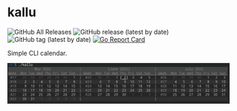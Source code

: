 # kallu

![GitHub All Releases](https://img.shields.io/github/downloads/raspi/kallu/total?style=for-the-badge)
![GitHub release (latest by date)](https://img.shields.io/github/v/release/raspi/kallu?style=for-the-badge)
![GitHub tag (latest by date)](https://img.shields.io/github/v/tag/raspi/kallu?style=for-the-badge)
[![Go Report Card](https://goreportcard.com/badge/github.com/raspi/kallu)](https://goreportcard.com/report/github.com/raspi/kallu)


Simple CLI calendar.

![Screenshot](https://github.com/raspi/kallu/blob/master/_assets/kallu_default.png)

